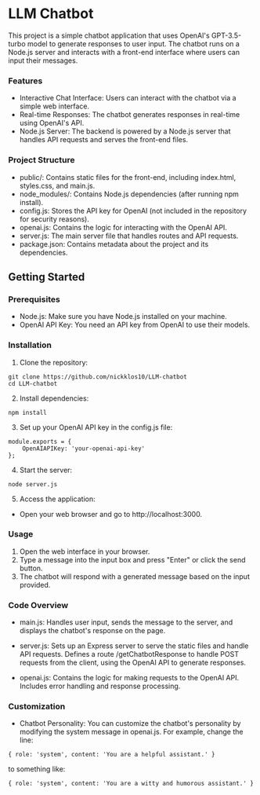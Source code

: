 # LLM Chatbot

This project is a simple chatbot application that uses OpenAI's GPT-3.5-turbo model to generate responses to user input. The chatbot runs on a Node.js server and interacts with a front-end interface where users can input their messages.


### Features

* Interactive Chat Interface: Users can interact with the chatbot via a simple web interface.
* Real-time Responses: The chatbot generates responses in real-time using OpenAI's API.
* Node.js Server: The backend is powered by a Node.js server that handles API requests and serves the front-end files.


### Project Structure

* public/: Contains static files for the front-end, including index.html, styles.css, and main.js.
* node_modules/: Contains Node.js dependencies (after running npm install).
* config.js: Stores the API key for OpenAI (not included in the repository for security reasons).
* openai.js: Contains the logic for interacting with the OpenAI API.
* server.js: The main server file that handles routes and API requests.
* package.json: Contains metadata about the project and its dependencies.


## Getting Started
### Prerequisites

* Node.js: Make sure you have Node.js installed on your machine.
* OpenAI API Key: You need an API key from OpenAI to use their models.

### Installation

1. Clone the repository:
```
git clone https://github.com/nickklos10/LLM-chatbot
cd LLM-chatbot
```
2. Install dependencies:
```
npm install
```
3. Set up your OpenAI API key in the config.js file:
```
module.exports = {
    OpenAIAPIKey: 'your-openai-api-key'
};
```
4. Start the server:
```
node server.js
```
5. Access the application:
* Open your web browser and go to http://localhost:3000.

### Usage

1. Open the web interface in your browser.
2. Type a message into the input box and press "Enter" or click the send button.
3. The chatbot will respond with a generated message based on the input provided.

### Code Overview

* main.js:
Handles user input, sends the message to the server, and displays the chatbot's response on the page.

* server.js:
Sets up an Express server to serve the static files and handle API requests.
Defines a route /getChatbotResponse to handle POST requests from the client, using the OpenAI API to generate responses.

* openai.js:
Contains the logic for making requests to the OpenAI API.
Includes error handling and response processing.

### Customization

* Chatbot Personality: You can customize the chatbot's personality by modifying the system message in openai.js. For example, change the line:
```
{ role: 'system', content: 'You are a helpful assistant.' }
```
to something like:
```
{ role: 'system', content: 'You are a witty and humorous assistant.' }
```

   
